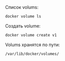 Список volums:
```bash
docker volume ls
```

Создать volume:
```bash
docker volume create v1
```
Volums хранятся по пути:
```bash
/var/lib/docker/volumes/
```